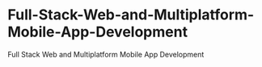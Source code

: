 # Full-Stack-Web-and-Multiplatform-Mobile-App-Development
Full Stack Web and Multiplatform Mobile App Development

